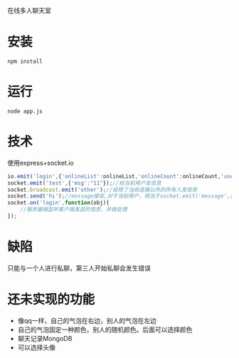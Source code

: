 在线多人聊天室

# 安装
	npm install

# 运行
	node app.js

# 技术

使用express+socket.io

```js
io.emit('login',{'onlineList':onlineList,'onlineCount':onlineCount,'user':obj.name});//通知所有人，包括当前用户
socket.emit('test',{'msg':"11"});//给当前用户发信息
socket.broadcast.emit('other');//给除了当前连接以外的所有人发信息
socket.send('hi');//message接收,对于当前用户，相当于socket.emit('message',{'msg':"11"});
socket.on('login',function(obj){
    //服务器端监听客户端发送的信息，并做处理
});
```

# 缺陷

只能与一个人进行私聊，第三人开始私聊会发生错误


# 还未实现的功能

* 像qq一样，自己的气泡在右边，别人的气泡在左边
* 自己的气泡固定一种颜色，别人的随机颜色。后面可以选择颜色
* 聊天记录MongoDB
* 可以选择头像